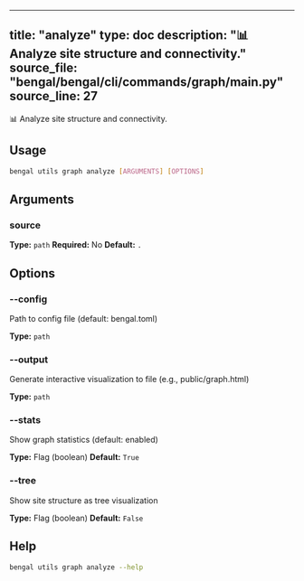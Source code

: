 
---
title: "analyze"
type: doc
description: "📊 Analyze site structure and connectivity."
source_file: "bengal/bengal/cli/commands/graph/__main__.py"
source_line: 27
---

📊 Analyze site structure and connectivity.


## Usage

```bash
bengal utils graph analyze [ARGUMENTS] [OPTIONS]
```

## Arguments

### source

**Type:** `path`
**Required:** No
**Default:** `.`


## Options

### --config

Path to config file (default: bengal.toml)

**Type:** `path`

### --output

Generate interactive visualization to file (e.g., public/graph.html)

**Type:** `path`

### --stats

Show graph statistics (default: enabled)

**Type:** Flag (boolean)
**Default:** `True`

### --tree

Show site structure as tree visualization

**Type:** Flag (boolean)
**Default:** `False`





## Help

```bash
bengal utils graph analyze --help
```

